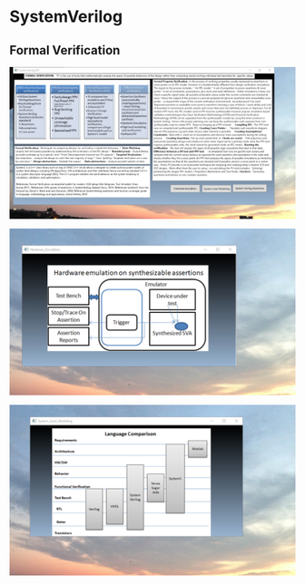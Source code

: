 # SystemVerilog

## Formal Verification
![image](Image1.png)

![image](Image2.png)

![image](image3.png)
